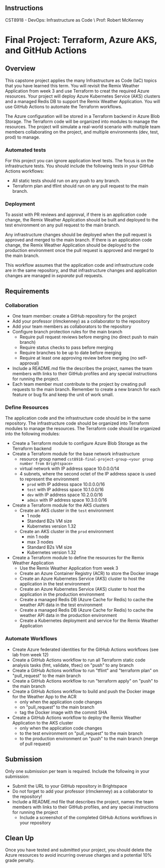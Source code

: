 ## Instructions
CST8918 - DevOps: Infrastructure as Code \ Prof: Robert McKenney

# Final Project: Terraform, Azure AKS, and GitHub Actions

## Overview

This capstone project applies the many Infrastructure as Code (IaC) topics that you have learned this term. You will revisit the Remix Weather Application from week 3 and use Terraform to creat the required Azure resources. Your project will deploy Azure Kubernetes Service (AKS) clusters and a managed Redis DB to support the Remix Weather Application. You will use GitHub Actions to automate the Terraform workflows.

The Azure configuration will be stored in a Terraform backend in Azure Blob Storage. The Terraform code will be organized into modules to manage the resources. The project will simulate a real-world scenario with multiple team members collaborating on the project, and multiple environments (dev, test, prod) to manage.

### Automated tests

For this project you can ignore application level tests. The focus is on the infrastructure tests. You should include the following tests in your GitHub Actions workflows:

- All static tests should run on any push to any branch.
- Terraform plan and tflint should run on any pull request to the main branch.

### Deployment

To assist with PR reviews and approval, if there is an application code change, the Remix Weather Application should be built and deployed to the test environment on any pull request to the main branch.

Any infrastructure changes should be deployed when the pull request is approved and merged to the main branch. If there is an application code change, the Remix Weather Application should be deployed to the production environment once the pull request is approved and merged to the main branch.

This workflow assumes that the application code and infrastructure code are in the same repository, and that infrastructure changes and application changes are managed in _separate_ pull requests.

## Requirements

### Collaboration

- One team member: create a GitHub repository for the project
- Add your professor (rlmckenney) as a collaborator to the repository
- Add your team members as collaborators to the repository
- Configure branch protection rules for the main branch
  - Require pull request reviews before merging (no direct push to main branch)
  - Require status checks to pass before merging
  - Require branches to be up to date before merging
  - Require at least one approving review before merging (no self-approval)
- Include a README.md file the describes the project, names the team members with links to their GitHub profiles and any special instructions for running the project.
- Each team member must contribute to the project by creating pull requests to the main branch. Remember to create a new branch for each feature or bug fix and keep the unit of work small.

### Define Resources

The application code and the infrastructure code should be in the same repository. The infrastructure code should be organized into Terraform modules to manage the resources. The Terraform code should be organized into the following modules:

- Create a Terraform module to configure Azure Blob Storage as the Terraform backend
- Create a Terraform module for the base network infrastructure
  - resource group named `cst8918-final-project-group-<your group number from Brightspace>`
  - virtual network with IP address space 10.0.0.0/14
  - 4 subnets, where the second octet of the IP address space is used to represent the environment
    - `prod` with IP address space 10.0.0.0/16
    - `test` with IP address space 10.1.0.0/16
    - `dev` with IP address space 10.2.0.0/16
    - `admin` with IP address space 10.3.0.0/16
- Create a Terraform module for the AKS clusters
  - Create an AKS cluster in the `test` environment
    - 1 node
    - Standard B2s VM size
    - Kubernetes version 1.32
  - Create an AKS cluster in the `prod` environment
    - min 1 node
    - max 3 nodes
    - Standard B2s VM size
    - Kubernetes version 1.32
- Create a Terraform module to define the resources for the Remix Weather Application
  - Use the Remix Weather Application from week 3
  - Create an Azure Container Registry (ACR) to store the Docker image
  - Create an Azure Kubernetes Service (AKS) cluster to host the application in the test environment
  - Create an Azure Kubernetes Service (AKS) cluster to host the application in the production environment
  - Create a managed Redis DB (Azure Cache for Redis) to cache the weather API data in the test environment
  - Create a managed Redis DB (Azure Cache for Redis) to cache the weather API data in the production environment
  - Create a Kubernetes deployment and service for the Remix Weather Application

### Automate Workflows

- Create Azure federated identities for the GitHub Actions workflows (see lab from week 12)
- Create a GitHub Actions workflow to run all Terraform static code analysis tasks (fmt, validate, tfsec) on "push" to any branch
- Create a GitHub Actions workflow to run "tflint" and "terraform plan" on "pull_request" to the main branch
- Create a GitHub Actions workflow to run "terraform apply" on "push" to the main branch
- Create a GitHub Actions workflow to build and push the Docker image for the Weather App to the ACR
  - only when the application code changes
  - on "pull_request" to the main branch
  - tag the Docker image with the commit SHA
- Create a GitHub Actions workflow to deploy the Remix Weather Application to the AKS cluster
  - only when the application code changes
  - to the test environment on "pull_request" to the main branch
  - to the production environment on "push" to the main branch (merge of pull request)

## Submission

Only one submission per team is required. Include the following in your submission:

- Submit the URL to your GitHub repository in Brightspace
- Do not forget to add your professor (rlmckenney) as a collaborator to the repository!
- Include a README.md file that describes the project, names the team members with links to their GitHub profiles, and any special instructions for running the project
  - Include a screenshot of the completed GitHub Actions workflows in your repository

## Clean Up

Once you have tested and submitted your project, you should delete the Azure resources to avoid incurring overuse charges and a potential 10% grade penalty.